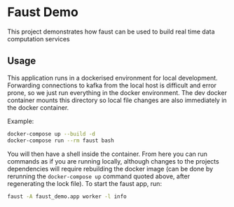 # Faust Demo

This project demonstrates how faust can be used to build real time data computation services

## Usage

This application runs in a dockerised environment for local development.
Forwarding connections to kafka from the local host is difficult and error prone,
so we just run everything in the docker environment.
The dev docker container mounts this directory
so local file changes are also immediately in the docker container.

Example:

```bash
docker-compose up --build -d
docker-compose run --rm faust bash
```

You will then have a shell inside the container.
From here you can run commands as if you are running locally,
although changes to the projects dependencies will require rebuilding the docker image
(can be done by rerunning the `docker-compose up` command quoted above,
after regenerating the lock file).
To start the faust app, run:

```bash
faust -A faust_demo.app worker -l info
```

